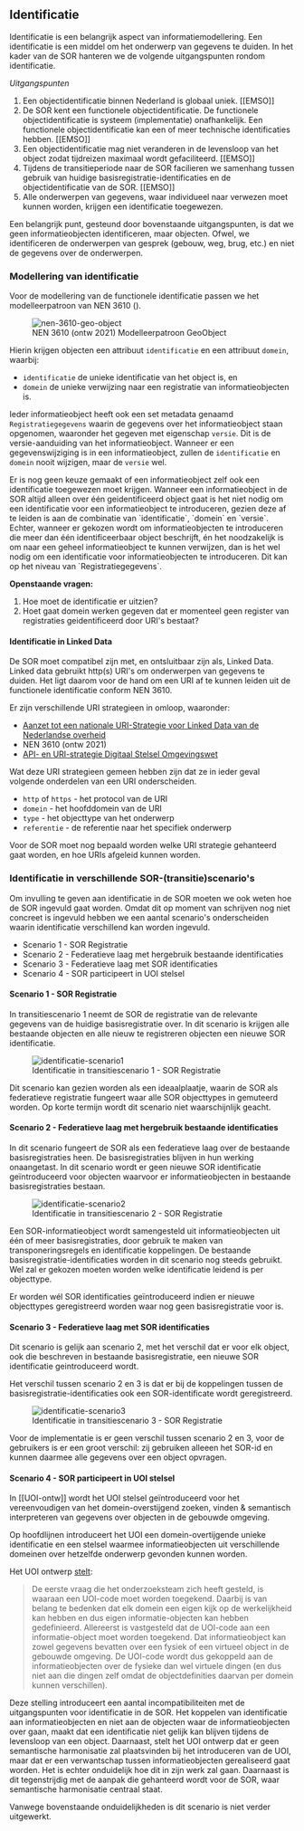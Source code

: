 ## Identificatie

Identificatie is een belangrijk aspect van informatiemodellering. Een identificatie is een middel om het onderwerp van gegevens te duiden.
In het kader van de SOR hanteren we de volgende uitgangspunten rondom identificatie.

*Uitgangspunten*

1. Een objectidentificatie binnen Nederland is globaal uniek. [[EMSO]]
1. De SOR kent een functionele objectidentificatie. De functionele objectidentificatie is systeem (implementatie) onafhankelijk.
   Een functionele objectidentificatie kan een of meer technische identificaties hebben. [[EMSO]]
1. Een objectidentificatie mag niet veranderen in de levensloop van het object zodat tijdreizen maximaal wordt gefaciliteerd. [[EMSO]]
1. Tijdens de transitieperiode naar de SOR facilieren we samenhang tussen gebruik van huidige basisregistratie-identificaties en de objectidentificatie van de SOR. [[EMSO]]
1. Alle onderwerpen van gegevens, waar individueel naar verwezen moet kunnen worden, krijgen een identificatie toegewezen.

Een belangrijk punt, gesteund door bovenstaande uitgangspunten, is dat we geen informatieobjecten identificeren, maar objecten. Ofwel, we identificeren de onderwerpen van gesprek (gebouw, weg, brug, etc.) en niet de gegevens over de onderwerpen.

### Modellering van identificatie

Voor de modellering van de functionele identificatie passen we het modelleerpatroon van NEN 3610 ([](#nen-3610-geo-object)).

<figure id="nen-3610-geo-object">
  <img src="media/nen-3610-geo-object.png" alt="nen-3610-geo-object">
  <figcaption>NEN 3610 (ontw 2021) Modelleerpatroon GeoObject</figcaption>
</figure>

Hierin krijgen objecten een attribuut `identificatie` en een attribuut `domein`, waarbij:
* `identificatie` de unieke identificatie van het object is, en
* `domein` de unieke verwijzing naar een registratie van informatieobjecten is.

Ieder informatieobject heeft ook een set metadata genaamd `Registratiegegevens` waarin de gegevens over het informatieobject staan opgenomen, waaronder het gegeven met eigenschap `versie`. Dit is de versie-aanduiding van het informatieobject. Wanneer er een gegevenswijziging is in een informatieobject, zullen de `identificatie` en `domein` nooit wijzigen, maar de `versie` wel.

<aside class="note">
 Er is nog geen keuze gemaakt of een informatieobject zelf ook een identificatie toegewezen moet krijgen. Wanneer een informatieobject in de SOR altijd alleen over één geidentificeerd object gaat is het niet nodig om een identificatie voor een informatieobject te introduceren, gezien deze af te leiden is aan de combinatie van `identificatie`, `domein` en `versie`. Echter, wanneer er gekozen wordt om informatieobjecten te introduceren die meer dan één identificeerbaar object beschrijft, én het noodzakelijk is om naar een geheel informatieobject te kunnen verwijzen, dan is het wel nodig om een identificatie voor informatieobjecten te introduceren. Dit kan op het niveau van `Registratiegegevens`.
</aside>

**Openstaande vragen:**
1. Hoe moet de identificatie er uitzien?
2. Hoet gaat domein werken gegeven dat er momenteel geen register van registraties geidentificeerd door URI's bestaat?

#### Identificatie in Linked Data

De SOR moet compatibel zijn met, en ontsluitbaar zijn als, Linked Data. Linked data gebruikt http(s) URI's om onderwerpen van gegevens te duiden. Het ligt daarom voor de hand om een URI af te kunnen leiden uit de functionele identificatie conform NEN 3610.

Er zijn verschillende URI strategieen in omloop, waaronder:
- [Aanzet tot een nationale URI-Strategie voor Linked Data van de Nederlandse overheid](https://www.geonovum.nl/uploads/documents/D1-2013-09-19_Towards_a_NL_URI_Strategy.pdf)
- NEN 3610 (ontw 2021)
- [API- en URI-strategie Digitaal Stelsel Omgevingswet](https://iplo.nl/digitaal-stelsel/aansluiten/standaarden/api-en-uri-strategie/)

Wat deze URI strategieen gemeen hebben zijn dat ze in ieder geval volgende onderdelen van een URI onderscheiden.

- `http` of `https` - het protocol van de URI
- `domein` - het hoofddomein van de URI
- `type` - het objecttype van het onderwerp
- `referentie` - de referentie naar het specifiek onderwerp

Voor de SOR moet nog bepaald worden welke URI strategie gehanteerd gaat worden, en hoe URIs afgeleid kunnen worden.

### Identificatie in verschillende SOR-(transitie)scenario's

Om invulling te geven aan identificatie in de SOR moeten we ook weten hoe de SOR ingevuld gaat worden. Omdat dit op moment van schrijven nog niet concreet is ingevuld hebben we een aantal scenario's onderscheiden waarin identificatie verschillend kan worden ingevuld.

* Scenario 1 - SOR Registratie
* Scenario 2 - Federatieve laag met hergebruik bestaande identificaties
* Scenario 3 - Federatieve laag met SOR identificaties
* Scenario 4 - SOR participeert in UOI stelsel

#### Scenario 1 - SOR Registratie

In transitiescenario 1 neemt de SOR de registratie van de relevante gegevens van de huidige basisregistratie over. In dit scenario is krijgen alle bestaande objecten en alle nieuw te registreren objecten een nieuwe SOR identificatie.

<figure id="identificatie-scenario1">
  <img src="media/identificatie-scenario1.png" alt="identificatie-scenario1">
  <figcaption>Identificatie in transitiescenario 1 - SOR Registratie</figcaption>
</figure>

Dit scenario kan gezien worden als een ideaalplaatje, waarin de SOR als federatieve registratie fungeert waar alle SOR objecttypes in gemuteerd worden. Op korte termijn wordt dit scenario niet waarschijnlijk geacht.

#### Scenario 2 - Federatieve laag met hergebruik bestaande identificaties

In dit scenario fungeert de SOR als een federatieve laag over de bestaande basisregistraties heen. De basisregistraties blijven in hun werking onaangetast.
In dit scenario wordt er geen nieuwe SOR identificatie geïntroduceerd voor objecten waarvoor er informatieobjecten in bestaande basisregistraties bestaan.

<figure id="identificatie-scenario2">
  <img src="media/identificatie-scenario2.png" alt="identificatie-scenario2">
  <figcaption>Identificatie in transitiescenario 2 - SOR Registratie</figcaption>
</figure>

Een SOR-informatieobject wordt samengesteld uit informatieobjecten uit één of meer basisregistraties, door gebruik te maken van transponeringsregels en identificatie koppelingen.
De bestaande basisregistratie-identificaties worden in dit scenario nog steeds gebruikt. Wel zal er gekozen moeten worden welke identificatie leidend is per objecttype.

Er worden wél SOR identificaties geïntroduceerd indien er nieuwe objecttypes geregistreerd worden waar nog geen basisregistratie voor is.
#### Scenario 3 - Federatieve laag met SOR identificaties

Dit scenario is gelijk aan scenario 2, met het verschil dat er voor elk object, ook die beschreven in bestaande basisregistratie, een nieuwe SOR identificatie geintroduceerd wordt.

Het verschil tussen scenario 2 en 3 is dat er bij de koppelingen tussen de basisregistratie-identificaties ook een SOR-identificate wordt geregistreerd.

<figure id="identificatie-scenario3">
  <img src="media/identificatie-scenario3.png" alt="identificatie-scenario3">
  <figcaption>Identificatie in transitiescenario 3 - SOR Registratie</figcaption>
</figure>

Voor de implementatie is er geen verschil tussen scenario 2 en 3, voor de gebruikers is er een groot verschil: zij gebruiken alleeen het SOR-id en kunnen daarmee alle gegevens over een object opvragen. 

#### Scenario 4 - SOR participeert in UOI stelsel

In [[UOI-ontw]] wordt het UOI stelsel geïntroduceerd voor het vereenvoudigen van het domein-overstijgend zoeken, vinden & semantisch interpreteren van gegevens over objecten in de gebouwde omgeving.

Op hoofdlijnen introduceert het UOI een domein-overtijgende unieke identificatie en een stelsel waarmee informatieobjecten uit verschillende domeinen over hetzelfde onderwerp gevonden kunnen worden.

Het UOI ontwerp [stelt](https://geonovum.github.io/UOI-Ontwerp/#object-versus-informatie-object):

> De eerste vraag die het onderzoeksteam zich heeft gesteld, is waaraan een UOI-code moet worden toegekend. Daarbij is van belang te bedenken dat elk domein een eigen kijk op de werkelijkheid kan hebben en dus eigen informatie-objecten kan hebben gedefinieerd. Allereerst is vastgesteld dat de UOI-code aan een informatie-object moet worden toegekend. Dat informatieobject kan zowel gegevens bevatten over een fysiek of een virtueel object in de gebouwde omgeving. De UOI-code wordt dus gekoppeld aan de informatieobjecten over de fysieke dan wel virtuele dingen (en dus niet aan die dingen zelf omdat de objectdefinities daarvan per domein kunnen verschillen).

Deze stelling introduceert een aantal incompatibiliteiten met de uitgangspunten voor identificatie in de SOR. Het koppelen van identificatie aan informatieobjecten en niet aan de objecten waar de informatieobjecten over gaan, maakt dat een identificatie niet gelijk kan blijven tijdens de levensloop van een object.
Daarnaast, stelt het UOI ontwerp dat er geen semantische harmonisatie zal plaatsvinden bij het introduceren van de UOI, maar dat er een verwantschap tussen informatieobjecten gerealiseerd gaat worden. Het is echter onduidelijk hoe dit in zijn werk zal gaan. Daarnaast is dit tegenstrijdig met de aanpak die gehanteerd wordt voor de SOR, waar semantische harmonisatie centraal staat.

Vanwege bovenstaande onduidelijkheden is dit scenario is niet verder uitgewerkt.
